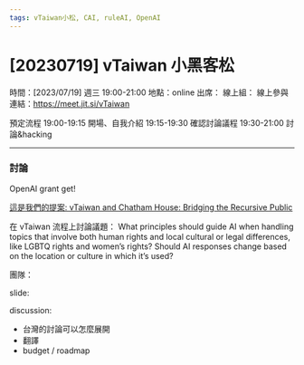 ```yaml
---
tags: vTaiwan小松, CAI, ruleAI, OpenAI 
--- 
```


# [20230719] vTaiwan 小黑客松 

時間：[2023/07/19] 週三 19:00-21:00 地點：online 出席： 
線上組： 
線上參與連結：https://meet.jit.si/vTaiwan

預定流程 
19:00-19:15 開場、自我介紹 
19:15-19:30 確認討論議程 
19:30-21:00 討論&hacking 

--- 

### 討論

OpenAI grant get! 

[這是我們的提案: vTaiwan and Chatham House: Bridging the Recursive Public](https://drive.google.com/file/d/1_-vwBqSZj28T26WXPmdMdF7LBtQSGggb/view?usp=drivesdk)


在 vTaiwan 流程上討論議題：
What principles should guide AI when handling topics that involve both human rights and local cultural or legal differences, like LGBTQ rights and women’s rights? Should AI responses change based on the location or culture in which it’s used? 

團隊：


slide:

discussion:

- 台灣的討論可以怎麼展開
- 翻譯
- budget / roadmap 